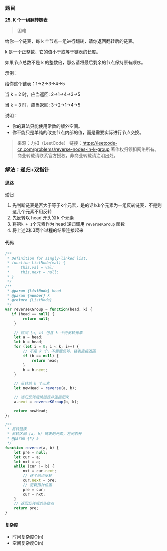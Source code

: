 ### 题目
**25. K 个一组翻转链表**
>困难

给你一个链表，每 k 个节点一组进行翻转，请你返回翻转后的链表。

k 是一个正整数，它的值小于或等于链表的长度。

如果节点总数不是 k 的整数倍，那么请将最后剩余的节点保持原有顺序。


示例：

给你这个链表：1->2->3->4->5

当 k = 2 时，应当返回: 2->1->4->3->5

当 k = 3 时，应当返回: 3->2->1->4->5


说明：
* 你的算法只能使用常数的额外空间。
* 你不能只是单纯的改变节点内部的值，而是需要实际进行节点交换。

>来源：力扣（LeetCode）
链接：https://leetcode-cn.com/problems/reverse-nodes-in-k-group
著作权归领扣网络所有。商业转载请联系官方授权，非商业转载请注明出处。

### 解法：递归+双指针

#### 思路
递归
1. 先判断链表是否大于等于k个元素，是的话以k个元素为一组反转链表，不是则这几个元素不用反转
2. 先反转以 head 开头的 k 个元素
3. 将第` k + 1 `个元素作为 head 递归调用 `reverseKGroup` 函数
4. 将上述2和3两个过程的结果连接起来

#### 代码
```js
/**
 * Definition for singly-linked list.
 * function ListNode(val) {
 *     this.val = val;
 *     this.next = null;
 * }
 */
/**
 * @param {ListNode} head
 * @param {number} k
 * @return {ListNode}
 */
var reverseKGroup = function(head, k) {
   if (head == null) {
        return null;
    }
    
    // 区间 [a, b) 包含 k 个待反转元素
    let a = head;
    let b = head;
    for (let i = 0; i < k; i++) {
        // 不足 k 个，不需要反转，链表直接返回
        if (b == null) {
            return head;
        }
        b = b.next;
    }

    // 反转前 k 个元素
    let newHead = reverse(a, b);

    // 递归反转后续链表并连接起来
    a.next = reverseKGroup(b, k);

    return newHead;
};

/**
 * 反转链表
 * 反转区间 [a, b) 链表的元素，左闭右开 
 * @param {*} a 
 */
function reverse(a, b) {
    let pre = null;
    let cur = a;
    let nxt = a;
    while (cur != b) {
        nxt = cur.next;
        // 逐个结点反转
        cur.next = pre;
        // 更新指针位置
        pre = cur;
        cur = nxt;
    }
    // 返回反转后的头结点
    return pre;
}
```
#### 复杂度
* 时间复杂度O(n)
* 空间复杂度O(n)